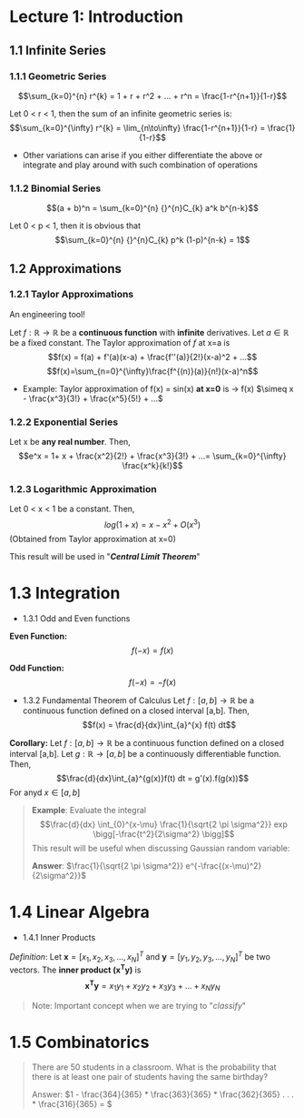# Lecture 1: Introduction

## 1.1 Infinite Series
### 1.1.1 Geometric Series
$$\sum_{k=0}^{n} r^{k} = 1 + r + r^2 + ... + r^n = \frac{1-r^{n+1}}{1-r}$$

Let 0 < r < 1, then the sum of an infinite geometric series is:
$$\sum_{k=0}^{\infty} r^{k} = \lim_{n\to\infty} \frac{1-r^{n+1}}{1-r} = \frac{1}{1-r}$$

* Other variations can arise if you either differentiate the above or integrate and play around with such combination of operations
  
### 1.1.2 Binomial Series
$$(a + b)^n = \sum_{k=0}^{n} {}^{n}C_{k} a^k b^{n-k}$$

Let 0 < p < 1, then it is obvious that $$\sum_{k=0}^{n} {}^{n}C_{k} p^k (1-p)^{n-k} = 1$$


## 1.2 Approximations
### 1.2.1 Taylor Approximations
An engineering tool!

Let $f: \mathbb{R} \rightarrow \mathbb{R}$ be a **continuous function** with **infinite** derivatives. Let $a \in \mathbb{R}$  be a fixed constant. The Taylor approximation of $f$ at x=a is 
$$f(x) = f(a) + f'(a)(x-a) + \frac{f''(a)}{2!}(x-a)^2 + ...$$
$$f(x)=\sum_{n=0}^{\infty}\frac{f^{(n)}(a)}{n!}(x-a)^n$$

* Example: Taylor approximation of f(x) = sin(x) **at x=0** is $\rightarrow$ f(x) $\simeq x - \frac{x^3}{3!} + \frac{x^5}{5!} + ...$ 
  
### 1.2.2 Exponential Series
Let x be **any real number**. Then,
$$e^x = 1+ x + \frac{x^2}{2!} + \frac{x^3}{3!} + ...= \sum_{k=0}^{\infty} \frac{x^k}{k!}$$
  
### 1.2.3 Logarithmic Approximation
Let 0 < x < 1 be a constant. Then,
$$log(1+x) = x - x^2 + O(x^3)$$ (Obtained from Taylor approximation at x=0)

This result will be used in "**_Central Limit Theorem_**"

# 1.3 Integration
* 1.3.1 Odd and Even functions
  
**Even Function:**
$$f(-x) = f(x)$$

**Odd Function:**
$$f(-x) = -f(x)$$
  
* 1.3.2 Fundamental Theorem of Calculus
Let $f:[a,b] \rightarrow \mathbb{R}$ be a continuous function defined on a closed interval [a,b]. Then, $$f(x) = \frac{d}{dx}\int_{a}^{x} f(t) dt$$

**Corollary:** Let $f:[a,b] \rightarrow \mathbb{R}$ be a continuous function defined on a closed interval [a,b]. Let $g: \mathbb{R} \rightarrow [a,b]$ be a continuously differentiable function. Then,
$$\frac{d}{dx}\int_{a}^{g(x)}f(t) dt = g'(x).f(g(x))$$ For anyd $x \in [a,b]$

>**Example**: Evaluate the integral  $$\frac{d}{dx} \int_{0}^{x-\mu} \frac{1}{\sqrt{2 \pi \sigma^2}} exp \bigg[-\frac{t^2}{2\sigma^2} \bigg]$$
This result will be useful when discussing Gaussian random variable:
>
>**Answer**: $\frac{1}{\sqrt{2 \pi \sigma^2}} e^{-\frac{(x-\mu)^2}{2\sigma^2}}$


# 1.4 Linear Algebra 
* 1.4.1 Inner Products
  
*Definition*: Let $\mathbf{x} = [x_{1},x_{2},x_{3},...,x_{N}]^T$ and $\mathbf{y} = [y_{1},y_{2},y_{3},...,y_{N}]^T$ be two vectors. The **inner product ($\mathbf{x^T y}$)** is 
$$\mathbf{x^T y} = x_{1}y_{1} + x_{2}y_{2} + x_{3}y_{3} + ... + x_{N}y_{N}$$

> Note: Important concept when we are trying to "*classify*"

# 1.5 Combinatorics
>There are 50 students in a classroom. What is the probability that there is at least one pair of students having the same birthday?
>
>Answer: $1 - \frac{364}{365} * \frac{363}{365} * \frac{362}{365} . . . * \frac{316}{365} = $




































